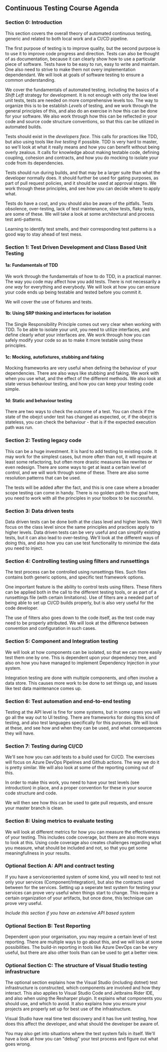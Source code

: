 ##  Continuous Testing Course Agenda

### Section 0:  Introduction

This section covers the overall theory of automated continuous testing, generic and related to both local work and a CI/CD pipeline.

The first purpose of testing is to improve quality, but the second purpose is to use it to improve code progress and direction.  Tests can also be thought of as documentation, because it can clearly show how to use a particular piece of software.
Tests have to be easy to run, easy to write and maintain. One also need to strive to make them not overy implementation dependendant. We will look at goals of software testing to ensure a common understanding.

We cover the fundamentals of automated testing, including the basics of a *Shift Left* strategy for development.  It is not enough with only the low level unit tests, tests are needed on more comprehensive levels too. The way to organize this is to be establish *Levels* of testing, and we work through the general principles of this, and also do an exercise in how this can be done for your software. We also work through how this can be reflected in your code and source code structure conventions, so that this can be utilized in automated builds.

Tests should exist in the *developers face*.  This calls for practices like TDD, but also using tools like *live testing* if possible.  TDD is very hard to master, so we'll look at what it really means and how you can benefit without being overly zealous.  It calls for knowledge about making testable code, defining coupling, cohesion and contracts, and how you do mocking to isolate your code from its dependencies.

Tests should run during builds, and that may be a larger suite than what the developer normally does.  It should further be used for gating purposes, as part of pull request policies, and it should be used at approval stages.  We work through these principles, and see how you can decide where to apply what.

Tests do have a cost, and you should also be aware of the pitfalls.  Tests obsolence, over-testing, lack of test maintenance, slow tests, flaky tests,  are some of these. We will take a look at some architectural and process test anti-patterns.

Learning to identify test smells, and their corresponding test patterns is a good way to stay ahead of test mess.


### Section 1: Test Driven Development and Class Based Unit Testing

#### 1a: Fundamentals of TDD

We work through the fundamentals of how to do TDD, in a practical manner.  The way you code may affect how you add tests.  There is not necessarily a *one way* for everything and everybody.  We will look at how you can ensure your code ends up being testable and tested before you commit it.  

We will cover the use of fixtures and tests.

#### 1b: Using SRP thinking and interfaces for isolation

The Single Responsibility Principle comes out very clear when working with TDD. To be able to isolate your unit, you need to utilize interfaces, and define clearly *what* your interfaces are.  We work through how you can safely modify your code so as to make it more testable using these principles.

#### 1c: Mocking, autofixtures, stubbing and faking

Mocking frameworks are very useful when defining the behaviour of your dependencies.  There are also ways like stubbing and faking. We work with when you use what, and the effect of the different methods.  We also look at state versus behaviour testing, and how you can keep your testing code simple.

#### 1d: Static and behaviour testing

There are two ways to check the outcome of a test.  You can check if the state of the obejct under test has changed as expected, or, if the obejct is stateless, you can check the behaviour - that is if the expected execution path was run. 

### Section 2: Testing legacy code

This can be a huge investment.  It is hard to add testing to existing code.  It may work for the simplest cases, but more often than not, it will require at least some refactoring, but often more drastic measures like rewrites or even redesign.  There are some ways to get at least a certain level of control, and we will work through some of these.  There are also some resolution patterns that can be used.  

The tests will be added after the fact, and this is one case where a broader scope testing can come in handy.  There is no golden path to the goal here, you need to work with all the principles in your toolbox to be successful.  

### Section 3: Data driven tests

Data driven tests can be done both at the class level and higher levels.  We'll focus on the class level since the same principles and practices apply to higher levels.  Data driven tests can be very useful and can simplify existing tests, but it can also lead to over-testing.  We'll look at the different ways of doing this, and also how you can use test functionality to minimize the data you need to inject.

### Section 4: Controlling testing using filters and runsettings

The test process can be controlled using runsettings files.  Such files contains both generic options, and specific test framework options.  

One important feature is the ability to control tests using filters.  These filters can be applied both in the call to the different testing tools, or as part of a runsettings file (with certain limitations).  Use of filters are a needed part of being able to set up CI/CD builds properly, but is also very useful for the code developer.

The use of filters also goes down to the code itself, as the test code may need to be properly attributed.  We will look at the difference between convention and configuration in such cases. 

### Section 5: Component and Integration testing

We will look at how components can be isolated, so that we can more easily test them one by one. This is dependent upon your dependency tree, and also on how you have managed to implement Dependency Injection in your system.  

Integration testing are done with multiple components, and often involve a data store. This causes more work to be done to set things up, and issues like test data maintenance comes up.  

### Section 6: Test automation and end-to-end testing

Testing at the API level is fine for some systems, but in some cases you will go all the way out to UI testing. There are frameworks for doing this kind of testing, and also test languages specifically for this purposes.  We will look at these, and see how and when they can be used, and what consequences they will have.

### Section 7: Testing during CI/CD

We'll see how you can add tests to a build used for CI/CD.  The exercises will focus on Azure DevOps Pipelines and Github actions. The way we do it is pretty similar.  We will also look at some of the reporting coming out of this.

In order to make this work, you need to have your test levels (see introduction) in place, and a proper convention for these in your source code structure and code.

We will then see how this can be used to gate pull requests, and ensure your master branch is clean.

### Section 8: Using metrics to evaluate testing

We will look at different metrics for how you can measure the effectiveness of your testing.  This includes code coverage, but there are also more ways to look at this.  Using code coverage also creates challenges regarding what you measure, what should be included and not, so that you get some meaningfullness in your results.

### Optional Section A: API and contract testing

If you have a serviceoriented system of some kind, you will need to test not only your services (Component/Integration), but also the contracts used between for the services.  Setting up a seperate test system for testing your services can prove very useful when things start to change.  This require a certain organization of your artifacts, but once done, this technique can prove very useful.

*Include this section if you have an extensive API based system*

### Optional Section B:  Test Reporting

Dependent upon your organisation, you may require a certain level of test reporting.  There are multiple ways to go about this, and we will look at some possibilities.  The build-in reporting in tools like Azure DevOps can be very useful, but there are also other tools than can be used to get a better view.

### Optional Section C:  The structure of Visual Studio testing infrastructure  

The optional section explains how the Visual Studio (including dotnet) test infrastructure is constructed, which components are involved and how they interact.  This also applies to Visual Studio Code and Jetbrains Rider IDE, and also when using the Resharper plugin.  It explains what components you should use, and which to avoid.  It also explains how you ensure your projects are properly set up for best use of the infrastructure.

Visual Studio have real time test discovery and it has live unit testing, how does this affect the developer, and what should the developer be aware of.

You may also get into situations where the test system fails in itself.  We'll have a look at how you can "debug" your test process and figure out what goes wrong. 

